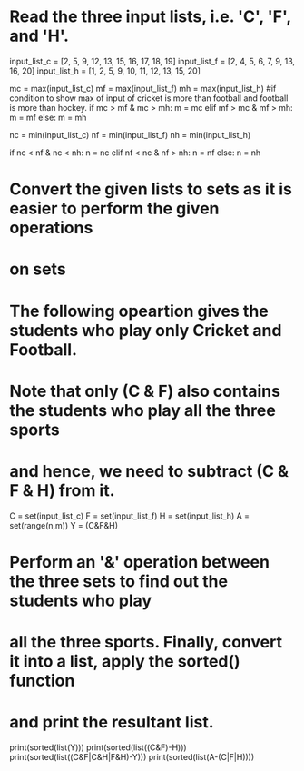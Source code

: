 # Read the three input lists, i.e. 'C', 'F', and 'H'.
input_list_c = [2, 5, 9, 12, 13, 15, 16, 17, 18, 19]
input_list_f = [2, 4, 5, 6, 7, 9, 13, 16, 20]
input_list_h = [1, 2, 5, 9, 10, 11, 12, 13, 15, 20]

mc = max(input_list_c)
mf = max(input_list_f)
mh = max(input_list_h)
#if condition to show max of input of cricket is more than football and football is more than hockey.
if mc > mf & mc > mh:
    m = mc
elif mf > mc & mf > mh:
    m = mf
else:
    m = mh

nc = min(input_list_c)
nf = min(input_list_f)
nh = min(input_list_h)

if nc < nf & nc < nh:
    n = nc
elif nf < nc & nf > nh:
    n = nf
else:
    n = nh
# Convert the given lists to sets as it is easier to perform the given operations
# on sets
# The following opeartion gives the students who play only Cricket and Football.
# Note that only (C & F) also contains the students who play all the three sports
# and hence, we need to subtract (C & F & H) from it.
C = set(input_list_c)
F = set(input_list_f)
H = set(input_list_h)
A = set(range(n,m))
Y = (C&F&H)
# Perform an '&' operation between the three sets to find out the students who play
# all the three sports. Finally, convert it into a list, apply the sorted() function
# and print the resultant list.
print(sorted(list(Y)))
print(sorted(list((C&F)-H)))
print(sorted(list((C&F|C&H|F&H)-Y)))
print(sorted(list(A-(C|F|H))))
